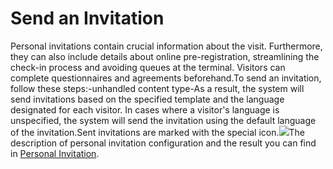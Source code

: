 # Send an Invitation

Personal invitations contain crucial information about the visit. Furthermore, they can also include details about online pre-registration, streamlining the check-in process and avoiding queues at the terminal. Visitors can complete questionnaires and agreements beforehand.To send an invitation, follow these steps:-unhandled content type-As a result, the system will send invitations based on the specified template and the language designated for each visitor. In cases where a visitor's language is unspecified, the system will send the invitation using the default language of the invitation.Sent invitations are marked with the special icon.![](https://archbee-image-uploads.s3.amazonaws.com/A5\_1-GIq7VE3mW0BNZbhM/Z3OXCqHziJghW5r2vHKse\_image.png)The description of personal invitation configuration and the result you can find in [Personal Invitation](docId:vFEosuIJteQGyXKGyxEIN).
